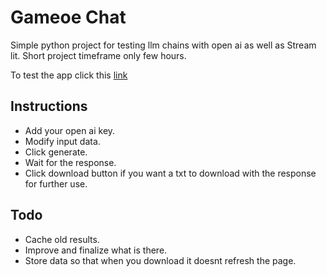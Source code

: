 # Gameoe Chat

Simple python project for testing llm chains with open ai as well as Stream lit. Short project timeframe only few hours.

To test the app click this [link](https://gameochat.streamlit.app/)

## Instructions

* Add your open ai key.
* Modify input data.
* Click generate.
* Wait for the response.
* Click download button if you want a txt to download with the response for further use.

## Todo
* Cache old results.
* Improve and finalize what is there.
* Store data so that when you download it doesnt refresh the page.
  
